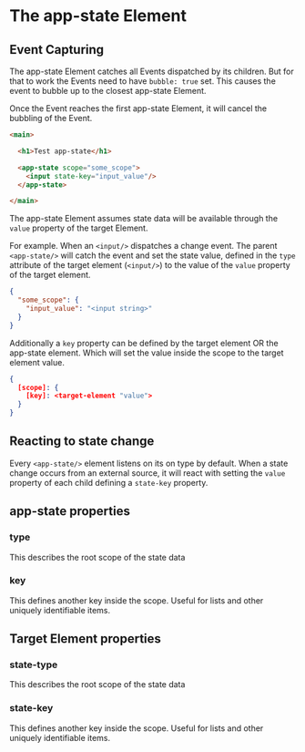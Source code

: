 # The app-state Element


## Event Capturing
The app-state Element catches all Events dispatched by its children. But for that to work the Events need to have ```bubble: true``` set. This causes the event to bubble up to the closest app-state Element.

Once the Event reaches the first app-state Element, it will cancel the bubbling of the Event.

```HTML
<main>

  <h1>Test app-state</h1>

  <app-state scope="some_scope">
    <input state-key="input_value"/>
  </app-state>

</main>
```

The app-state Element assumes state data will be available through the ```value``` property of the target Element.

For example. When an ```<input/>``` dispatches a change event. The parent ```<app-state/>``` will catch the event and set the state value, defined in the ```type``` attribute of the target element (```<input/>```) to the value of the ```value``` property of the target element.

```JSON
{
  "some_scope": {
    "input_value": "<input string>"
  }
}
```

Additionally a ```key``` property can be defined by the target element OR the app-state element. Which will set the value inside the scope to the target element value.

```JSON
{
  [scope]: {
    [key]: <target-element "value">
  }
}
```

## Reacting to state change

Every ```<app-state/>``` element listens on its on type by default. When a state change occurs from an external source, it will react with setting the ```value``` property of each child defining a ```state-key``` property.


## app-state properties


### type
This describes the root scope of the state data


### key
This defines another key inside the scope.
Useful for lists and other uniquely identifiable items.




## Target Element properties


### state-type
This describes the root scope of the state data


### state-key
This defines another key inside the scope.
Useful for lists and other uniquely identifiable items.


